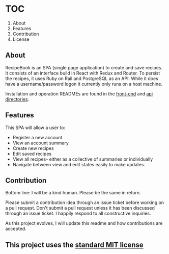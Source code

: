 # TOC

1. About
2. Features
3. Contribution
4. License

## About

RecipeBook is an SPA (single page application) to create and save recipes. It consists of an interface build in React with Redux and Router. To persist the recipes, it uses Ruby on Rail and PostgreSQL as an API. While it does have a username/password logon it currently only runs on a host machine.

Installation and operation READMEs are found in the [front-end](/recipe-book-frontend/README.md) and [api directories](/recipe-book-api/README.md).

## Features

This SPA will allow a user to:

- Register a new account
- View an account summary
- Create new recipes
- Edit saved recipes
- View all recipes- either as a collective of summaries or individually
- Navigate between view and edit states easily to make updates.

## Contribution

Bottom line: I will be a kind human. Please be the same in return.

Please submit a contribution idea through an issue ticket before working on a pull request. Don't submit a pull request unless it has been discussed through an
issue ticket. I happily respond to all constructive inquiries.

As this project evolves, I will update this readme and how contributions are accepted.

## This project uses the [standard MIT license](LICENSE)
